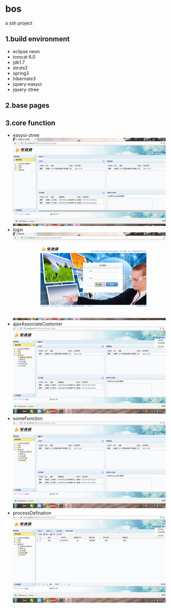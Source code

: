 # bos
a ssh project 
## 1.build environment
- eclipse neon
- tomcat 6.0
- jdk1.7
- struts2
- spring3
- hibernate3
- jquery-easyui
- jquery-ztree

## 2.base pages

## 3.core function

- easyui-ztree
![easyui-ztree.gif](https://github.com/wangkunSE/bos/raw/master/screenshot/easyui-ztree.gif)
- login
![登录图片](https://github.com/wangkunSE/bos/raw/master/screenshot/login.gif)
- ajaxAssociateCustomer
![ajaxAssociateCustomer.gif](https://github.com/wangkunSE/bos/raw/master/screenshot/ajaxAssociateCustomer.gif)
- someFunction
![someFunction.gif](https://github.com/wangkunSE/bos/raw/master/screenshot/someFunction.gif)
- processDefination
![processDefination.gif](https://github.com/wangkunSE/bos/raw/master/screenshot/processDefination.gif)
